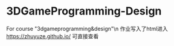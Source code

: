 # 3DGameProgramming-Design
For course "3dgameprogramming&amp;design"\n
作业写入了html进入 https://zhuyuze.github.io/ 可直接查看
